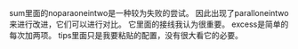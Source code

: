 sum里面的noparaoneintwo是一种较为失败的尝试。
因此出现了paralloneintwo来进行改进，它们可以进行对比。
它里面的接线我认为很重要。
excess是简单的每次加两项。
tips里面只是我要粘贴的配置，没有很大看它的必要。
